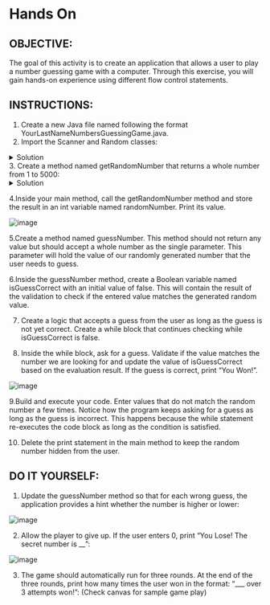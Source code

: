 # Hands On
## OBJECTIVE:
The goal of this activity is to create an application that allows a user to play a number guessing game with a computer. Through this exercise, you will gain hands-on experience using different flow control statements.

## INSTRUCTIONS:

1. Create a new Java file named following the format YourLastNameNumbersGuessingGame.java.
2. Import the Scanner and Random classes:
  
<details>
  <summary>Solution</summary>
  <img alt="image" src="https://github.com/user-attachments/assets/da256b08-ceaa-4f2c-bde1-9b5efa913dd6">
</details>
3. Create a method named getRandomNumber that returns a whole number from 1 to 5000:

<details>
  <summary>Solution</summary>
  <img alt="image" src="https://github.com/user-attachments/assets/89bb8ea6-c818-46cd-b6a2-37229b628215">
</details>

4.Inside your main method, call the getRandomNumber method and store the result in an int variable named randomNumber. Print its value.

  <img alt="image" src="https://github.com/user-attachments/assets/76558fd7-88ab-4235-8c78-9d76d14262b5">

5.Create a method named guessNumber. This method should not return any value but should accept a whole number as the single parameter. This parameter will hold the value of our randomly generated number that the user needs to guess.

6.Inside the guessNumber method, create a Boolean variable named isGuessCorrect with an initial value of false. This will contain the result of the validation to check if the entered value matches the generated random value.


7. Create a logic that accepts a guess from the user as long as the guess is not yet correct. Create a while block that continues checking while isGuessCorrect is false.


8. Inside the while block, ask for a guess. Validate if the value matches the number we are looking for and update the value of isGuessCorrect based on the evaluation result. If the guess is correct, print “You Won!”.
<img alt="image" src="https://github.com/user-attachments/assets/d045d184-c0fd-464a-9217-ada32a2918a8"/>

9.Build and execute your code. Enter values that do not match the random number a few times. Notice how the program keeps asking for a guess as long as the guess is incorrect. This happens because the while statement re-executes the code block as long as the condition is satisfied.

10. Delete the print statement in the main method to keep the random number hidden from the user.

  ## DO IT YOURSELF:
  1. Update the guessNumber method so that for each wrong guess, the application provides a hint whether the number is higher or lower:
<img alt="image" src="https://github.com/user-attachments/assets/030a789e-d20c-447d-8880-93f7a5cbf6f5">


  2. Allow the player to give up. If the user enters 0, print “You Lose! The secret number is __”:
<img alt="image" src="https://github.com/user-attachments/assets/0fdc434d-5001-4726-931f-93a121693f75">

  3. The game should automatically run for three rounds. At the end of the three rounds, print how many times the user won in the format: “___ over 3 attempts won!”: (Check canvas for sample game play)
     
